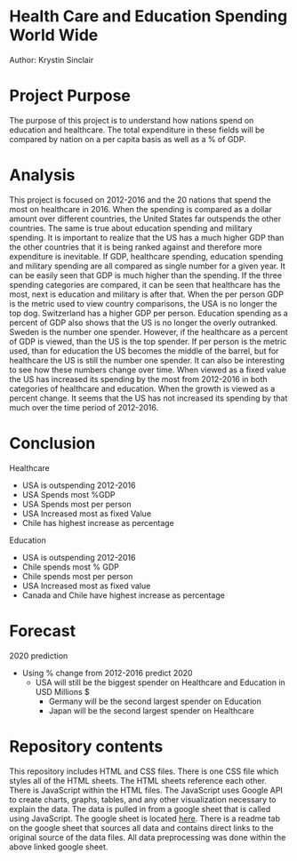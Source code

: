 # Health Care and Education Spending World Wide

Author: Krystin Sinclair

# Project Purpose
The purpose of this project is to understand how nations spend on education and healthcare.
 The total expenditure in these fields will be compared by nation on a per capita basis as well as a % of GDP.

# Analysis
This project is focused on 2012-2016 and the 20 nations that spend the most on healthcare in 2016.
When the spending is compared as a dollar amount over different countries, the United States far outspends the other countries.
The same is true about education spending and military spending.
It is important to realize that the US has a much higher GDP than the other countries that it is being ranked against and therefore more expenditure is inevitable.
If GDP, healthcare spending, education spending and military spending are all compared as single number for a given year. It can be easily seen that GDP is much higher than the spending.
If the three spending categories are compared, it can be seen that healthcare has the most, next is education and military is after that.
When the per person GDP is the metric used to view country comparisons, the USA is no longer the top dog. Switzerland has a higher GDP per person.
Education spending as a percent of GDP also shows that the US is no longer the overly outranked. Sweden is the number one spender.
However, if the healthcare as a percent of GDP is viewed, than the US is the top spender.
If per person is the metric used, than for education the US becomes the middle of the barrel, but for healthcare the US is still the number one spender.
It can also be interesting to see how these numbers change over time. When viewed as a fixed value the US has increased its spending by the most from 2012-2016 in both categories of healthcare and education.
When the growth is viewed as a percent change. It seems that the US has not increased its spending by that much over the time period of 2012-2016.

# Conclusion
Healthcare
* USA is outspending 2012-2016
* USA Spends most %GDP
* USA Spends most per person
* USA Increased most as fixed Value
* Chile has highest increase as percentage

Education
* USA is outspending 2012-2016
* Chile spends most % GDP
* Chile spends most per person
* USA Increased most as fixed value
* Canada and Chile have highest increase as percentage

# Forecast
2020 prediction
* Using % change from 2012-2016 predict 2020
  * USA will still be the biggest spender on Healthcare and Education  in USD Millions $
    * Germany will be the second largest spender on Education
    * Japan will be the second largest spender on Healthcare





# Repository contents
This repository includes HTML and CSS files.
There is one CSS file which styles all of the HTML sheets. The HTML sheets reference each other.
There is JavaScript within the HTML files. The JavaScript uses Google API to create charts, graphs, tables, and any other visualization necessary to explain the data.
The data is pulled in from a google sheet that is called using JavaScript.
The google sheet is located [here](https://docs.google.com/spreadsheets/u/1/d/16rYC7mU5lV_yJzgStAj22GZ9FnOZAneit2nwuOR_zEk/edit?usp=drive_web&ouid=116184571367027794617).
There is a readme tab on the google sheet that sources all data and contains direct links to the original source of the data files.
All data preprocessing was done within the above linked google sheet.
